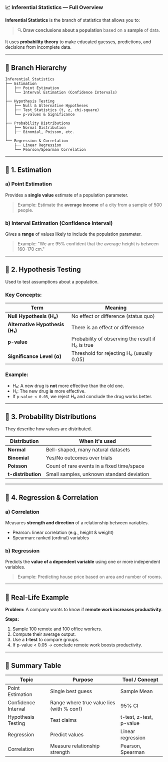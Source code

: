 ### 📈 Inferential Statistics — Full Overview

**Inferential Statistics** is the branch of statistics that allows you to:

> 🔍 **Draw conclusions about a population** based on a **sample** of data.

It uses **probability theory** to make educated guesses, predictions, and decisions from incomplete data.

---

## 🌳 Branch Hierarchy

```
Inferential Statistics
├── Estimation
│   ├── Point Estimation
│   └── Interval Estimation (Confidence Intervals)
│
├── Hypothesis Testing
│   ├── Null & Alternative Hypotheses
│   ├── Test Statistics (t, z, chi-square)
│   └── p-values & Significance
│
├── Probability Distributions
│   ├── Normal Distribution
│   ├── Binomial, Poisson, etc.
│
└── Regression & Correlation
    ├── Linear Regression
    └── Pearson/Spearman Correlation
```

---

## 🔹 1. Estimation

### a) **Point Estimation**

Provides a **single value** estimate of a population parameter.

> Example:
> Estimate the **average income** of a city from a sample of 500 people.

### b) **Interval Estimation (Confidence Interval)**

Gives a **range** of values likely to include the population parameter.

> Example:
> "We are 95% confident that the average height is between 160–170 cm."

---

## 🔹 2. Hypothesis Testing

Used to test assumptions about a population.

### Key Concepts:

| Term                            | Meaning                                           |
| ------------------------------- | ------------------------------------------------- |
| **Null Hypothesis (H₀)**        | No effect or difference (status quo)              |
| **Alternative Hypothesis (H₁)** | There is an effect or difference                  |
| **p-value**                     | Probability of observing the result if H₀ is true |
| **Significance Level (α)**      | Threshold for rejecting H₀ (usually 0.05)         |

### Example:

* H₀: A new drug is **not** more effective than the old one.
* H₁: The new drug **is** more effective.
* If `p-value < 0.05`, we reject H₀ and conclude the drug works better.

---

## 🔹 3. Probability Distributions

They describe how values are distributed.

| Distribution       | When it's used                             |
| ------------------ | ------------------------------------------ |
| **Normal**         | Bell-shaped, many natural datasets         |
| **Binomial**       | Yes/No outcomes over trials                |
| **Poisson**        | Count of rare events in a fixed time/space |
| **t-distribution** | Small samples, unknown standard deviation  |

---

## 🔹 4. Regression & Correlation

### a) **Correlation**

Measures **strength and direction** of a relationship between variables.

* Pearson: linear correlation (e.g., height & weight)
* Spearman: ranked (ordinal) variables

### b) **Regression**

Predicts the **value of a dependent variable** using one or more independent variables.

> Example: Predicting house price based on area and number of rooms.

---

## 🧪 Real-Life Example

**Problem:**
A company wants to know if **remote work increases productivity**.

**Steps:**

1. Sample 100 remote and 100 office workers.
2. Compute their average output.
3. Use a **t-test** to compare groups.
4. If p-value < 0.05 → conclude remote work boosts productivity.

---

## 🧠 Summary Table

| Topic               | Purpose                                   | Tool / Concept          |
| ------------------- | ----------------------------------------- | ----------------------- |
| Point Estimation    | Single best guess                         | Sample Mean             |
| Confidence Interval | Range where true value lies (with % conf) | 95% CI                  |
| Hypothesis Testing  | Test claims                               | t-test, z-test, p-value |
| Regression          | Predict values                            | Linear regression       |
| Correlation         | Measure relationship strength             | Pearson, Spearman       |

